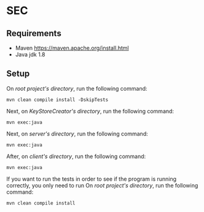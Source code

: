 # SEC
## Requirements
* Maven https://maven.apache.org/install.html
* Java jdk 1.8
<!-- * Portugal's CC authentication program https://www.autenticacao.gov.pt/cc-aplicacao
     * A Citizen Card and a Card Reader -->
     
## Setup
On *root project's directory*, run the following command:
```
mvn clean compile install -DskipTests
```
Next, on *KeyStoreCreator's directory*, run the following command:
```
mvn exec:java
```

Next, on *server's directory*, run the following command:
```
mvn exec:java
```
After, on *client's directory*, run the following command:
```
mvn exec:java
```

If you want to run the tests in order to see if the program is running correctly, you only need to run
On *root project's directory*, run the following command:
```
mvn clean compile install
```
